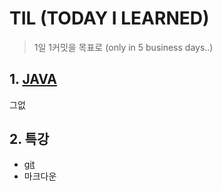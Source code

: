 # TIL (TODAY I LEARNED)

> 1일 1커밋을 목표로 (only in 5 business days..)

## 1. [JAVA](./java)

그없



## 2. 특강

* [git](./git.md)
* 마크다운



